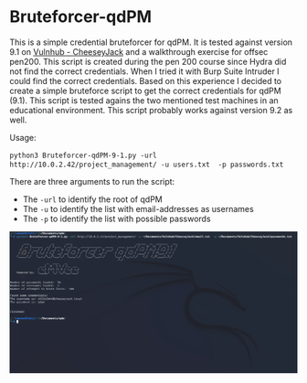 # Bruteforcer-qdPM
This is a simple credential bruteforcer for qdPM.
It is tested against version 9.1 on [Vulnhub - CheeseyJack](https://www.vulnhub.com/entry/cheesey-cheeseyjack,578/) and a walkthrough exercise for offsec pen200.
This script is created during the pen 200 course since Hydra did not find the correct credentials. When I tried it with Burp Suite Intruder I could find the correct credentials. Based on this experience I decided to create a simple bruteforce script to get the correct credentials for qdPM (9.1). This script is tested agains the two mentioned test machines in an educational environment. This script probably works against version 9.2 as well.

Usage:
```
python3 Bruteforcer-qdPM-9-1.py -url http://10.0.2.42/project_management/ -u users.txt  -p passwords.txt
```
There are three arguments to run the script:
* The `-url` to identify the root of qdPM
* The `-u`  to identify the list with email-addresses as usernames
* The `-p` to identify the list with possible passwords

![Bruteforcer qdPM 9-1](https://github.com/eMVee-NL/Bruteforcer-qdPM/blob/main/Images/Bruteforcer-qdPM-9-1.png?raw=true)
